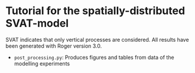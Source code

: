 # Tutorial for the spatially-distributed SVAT-model
SVAT indicates that only vertical processes are considered. All results have been generated with Roger version 3.0.

- `post_processing.py`: Produces figures and tables from data of the modelling experiments
